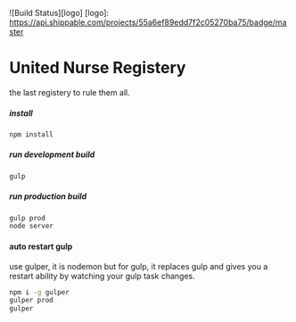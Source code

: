 ![Build Status][logo]
[logo]: https://api.shippable.com/projects/55a6ef89edd7f2c05270ba75/badge/master
# United Nurse Registery
the last registery to rule them all.

##### install
```sh
npm install
```

##### run development build
```sh
gulp
```

##### run production build
```sh
gulp prod
node server
```

#### auto restart gulp
use gulper, it is nodemon but for gulp, it replaces gulp and gives you a restart ability by watching your gulp task changes.
```sh
npm i -g gulper
gulper prod
gulper
```
